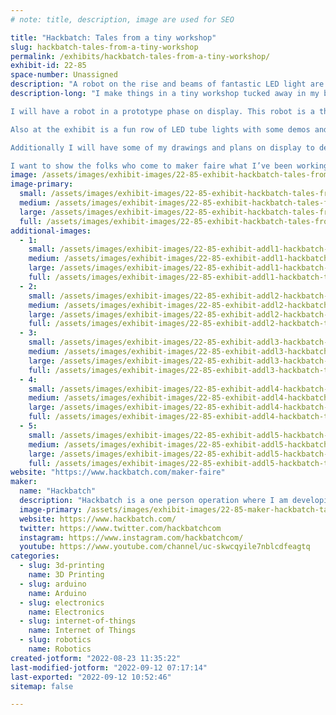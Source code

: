 ```yaml
---
# note: title, description, image are used for SEO

title: "Hackbatch: Tales from a tiny workshop"
slug: hackbatch-tales-from-a-tiny-workshop
permalink: /exhibits/hackbatch-tales-from-a-tiny-workshop/
exhibit-id: 22-85
space-number: Unassigned
description: "A robot on the rise and beams of fantastic LED light are on display at the Hackbatch exhibit!"
description-long: "I make things in a tiny workshop tucked away in my bedroom closet. A single workbench and some basic tools are used to build robots, make art and videos, and all sorts of fun lights! 

I will have a robot in a prototype phase on display. This robot is a three wheeled droid-like bot made from salvaged parts and infused with some 3D printing magic.

Also at the exhibit is a fun row of LED tube lights with some demos and animation flows that will leave the eye satisfied!

Additionally I will have some of my drawings and plans on display to demonstrate that making things is a process from idea to planning and fabrication. Most times this is a chaotic but creative endeavor.

I want to show the folks who come to maker faire what I’ve been working on and share a bit about what I want to do next!"
image: /assets/images/exhibit-images/22-85-exhibit-hackbatch-tales-from-a-tiny-workshop-img-1702-large.jpg
image-primary: 
  small: /assets/images/exhibit-images/22-85-exhibit-hackbatch-tales-from-a-tiny-workshop-img-1702-small.jpg
  medium: /assets/images/exhibit-images/22-85-exhibit-hackbatch-tales-from-a-tiny-workshop-img-1702-medium.jpg
  large: /assets/images/exhibit-images/22-85-exhibit-hackbatch-tales-from-a-tiny-workshop-img-1702-large.jpg
  full: /assets/images/exhibit-images/22-85-exhibit-hackbatch-tales-from-a-tiny-workshop-img-1702-full.jpg
additional-images: 
  - 1:
    small: /assets/images/exhibit-images/22-85-exhibit-addl1-hackbatch-tales-from-a-tiny-workshop-img-1705-small.jpg
    medium: /assets/images/exhibit-images/22-85-exhibit-addl1-hackbatch-tales-from-a-tiny-workshop-img-1705-medium.jpg
    large: /assets/images/exhibit-images/22-85-exhibit-addl1-hackbatch-tales-from-a-tiny-workshop-img-1705-large.jpg
    full: /assets/images/exhibit-images/22-85-exhibit-addl1-hackbatch-tales-from-a-tiny-workshop-img-1705-full.jpg
  - 2:
    small: /assets/images/exhibit-images/22-85-exhibit-addl2-hackbatch-tales-from-a-tiny-workshop-img-1704-small.jpg
    medium: /assets/images/exhibit-images/22-85-exhibit-addl2-hackbatch-tales-from-a-tiny-workshop-img-1704-medium.jpg
    large: /assets/images/exhibit-images/22-85-exhibit-addl2-hackbatch-tales-from-a-tiny-workshop-img-1704-large.jpg
    full: /assets/images/exhibit-images/22-85-exhibit-addl2-hackbatch-tales-from-a-tiny-workshop-img-1704-full.jpg
  - 3:
    small: /assets/images/exhibit-images/22-85-exhibit-addl3-hackbatch-tales-from-a-tiny-workshop-img-1708-small.jpg
    medium: /assets/images/exhibit-images/22-85-exhibit-addl3-hackbatch-tales-from-a-tiny-workshop-img-1708-medium.jpg
    large: /assets/images/exhibit-images/22-85-exhibit-addl3-hackbatch-tales-from-a-tiny-workshop-img-1708-large.jpg
    full: /assets/images/exhibit-images/22-85-exhibit-addl3-hackbatch-tales-from-a-tiny-workshop-img-1708-full.jpg
  - 4:
    small: /assets/images/exhibit-images/22-85-exhibit-addl4-hackbatch-tales-from-a-tiny-workshop-img-1709-small.jpg
    medium: /assets/images/exhibit-images/22-85-exhibit-addl4-hackbatch-tales-from-a-tiny-workshop-img-1709-medium.jpg
    large: /assets/images/exhibit-images/22-85-exhibit-addl4-hackbatch-tales-from-a-tiny-workshop-img-1709-large.jpg
    full: /assets/images/exhibit-images/22-85-exhibit-addl4-hackbatch-tales-from-a-tiny-workshop-img-1709-full.jpg
  - 5:
    small: /assets/images/exhibit-images/22-85-exhibit-addl5-hackbatch-tales-from-a-tiny-workshop-img-1710-small.jpg
    medium: /assets/images/exhibit-images/22-85-exhibit-addl5-hackbatch-tales-from-a-tiny-workshop-img-1710-medium.jpg
    large: /assets/images/exhibit-images/22-85-exhibit-addl5-hackbatch-tales-from-a-tiny-workshop-img-1710-large.jpg
    full: /assets/images/exhibit-images/22-85-exhibit-addl5-hackbatch-tales-from-a-tiny-workshop-img-1710-full.jpg
website: "https://www.hackbatch.com/maker-faire"
maker: 
  name: "Hackbatch"
  description: "Hackbatch is a one person operation where I am developing my own projects and products. I make videos about my projects and provide maker resources on my website. I am passionate about sharing my process and have followed many paths of problem-solving by looking at and expanding on the processes of others."
  image-primary: /assets/images/exhibit-images/22-85-maker-hackbatch-tales-from-a-tiny-workshop-f8162aed-572f-419a-8a29-4c4283c7d97f-medium.jpeg
  website: https://www.hackbatch.com/
  twitter: https://www.twitter.com/hackbatchcom
  instagram: https://www.instagram.com/hackbatchcom/
  youtube: https://www.youtube.com/channel/uc-skwcqyile7nblcdfeagtq
categories: 
  - slug: 3d-printing
    name: 3D Printing
  - slug: arduino
    name: Arduino
  - slug: electronics
    name: Electronics
  - slug: internet-of-things
    name: Internet of Things
  - slug: robotics
    name: Robotics
created-jotform: "2022-08-23 11:35:22"
last-modified-jotform: "2022-09-12 07:17:14"
last-exported: "2022-09-12 10:52:46"
sitemap: false

---
```

